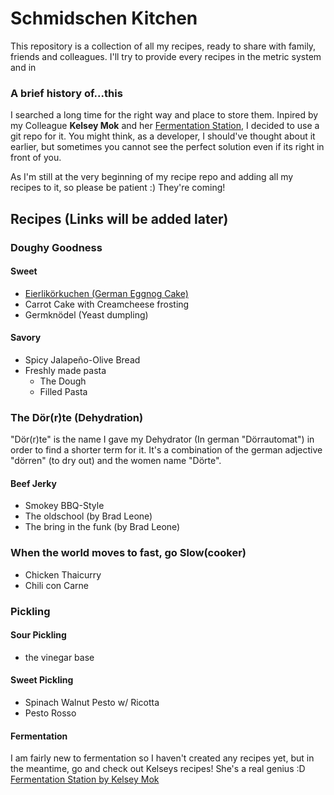 # Schmidschen Kitchen

This repository is a collection of all my recipes, ready to share with family, friends and colleagues. 
I'll try to provide every recipes in the metric system and in 

### A brief history of...this
I searched a long time for the right way and place to store them. Inpired by my Colleague **Kelsey Mok** and her [Fermentation Station](https://github.com/kelseymok/fermentation-station), I decided to use a git repo for it. 
You might think, as a developer, I should've thought about it earlier, but sometimes you cannot see the perfect solution even if its right in front of you.

As I'm still at the very beginning of my recipe repo and adding all my recipes to it, so please be patient :) 
They're coming!

## Recipes (Links will be added later)

### Doughy Goodness
#### Sweet
* [Eierlikörkuchen (German Eggnog Cake)](./recipes/doughyGoodness/germanEggnogCake.md)
* Carrot Cake with Creamcheese frosting
* Germknödel (Yeast dumpling)

#### Savory
* Spicy Jalapeño-Olive Bread
* Freshly made pasta 
    * The Dough
    * Filled Pasta

### The Dör(r)te (Dehydration)
"Dör(r)te" is the name I gave my Dehydrator (In german "Dörrautomat") in order to find a shorter term for it. 
It's a combination of the german adjective "dörren" (to dry out) and the women name "Dörte".

#### Beef Jerky
* Smokey BBQ-Style
* The oldschool (by Brad Leone)
* The bring in the funk (by Brad Leone)

### When the world moves to fast, go Slow(cooker)
* Chicken Thaicurry
* Chili con Carne 


### Pickling

#### Sour Pickling
* the vinegar base

#### Sweet Pickling
* Spinach Walnut Pesto w/ Ricotta
* Pesto Rosso

#### Fermentation
I am fairly new to fermentation so I haven't created any recipes yet, but in the meantime, go and check out Kelseys recipes!
She's a real genius :D
[Fermentation Station by Kelsey Mok](https://github.com/kelseymok/fermentation-station)
